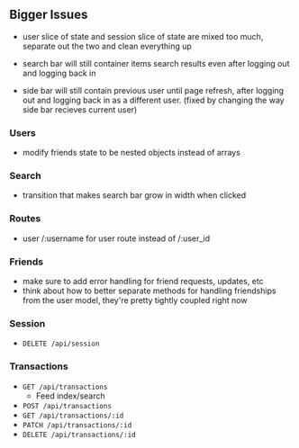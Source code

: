 
## Bigger Issues

- user slice of state and session slice of state are mixed too much, separate out the two and clean everything up

- search bar will still container items search results even after logging out and logging back in

- side bar will still contain previous user until page refresh, after logging out and logging back in as a different user. (fixed by changing the way side bar recieves current user)

### Users

- modify friends state to be nested objects instead of arrays

### Search

- transition that makes search bar grow in width when clicked

### Routes

- user /:username for user route instead of /:user_id


### Friends

- make sure to add error handling for friend requests, updates, etc
- think about how to better separate methods for handling friendships from the
  user model, they're pretty tightly coupled right now

### Session

- `DELETE /api/session`

### Transactions

- `GET /api/transactions`
  - Feed index/search
- `POST /api/transactions`
- `GET /api/transactions/:id`
- `PATCH /api/transactions/:id`
- `DELETE /api/transactions/:id`
